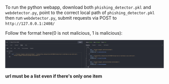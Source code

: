 To run the python webapp, download both ```phishing_detector.pkl``` and ```webdetector.py```, point to the correct local path of ```phishing_detector.pkl``` then run ```webdetector.py```, submit requests via POST to ```http://127.0.0.1:2408/```   

Follow the format here(0 is not malicious, 1 is malicious):

![](Screenshot_1.png)

**url must be a list even if there's only one item**
